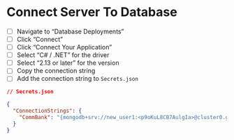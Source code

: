 # Connect Server To Database

- [ ] Navigate to “Database Deployments”
- [ ] Click “Connect”
- [ ] Click “Connect Your Application”
- [ ] Select “C# / .NET” for the driver
- [ ] Select “2.13 or later” for the version
- [ ] Copy the connection string
- [ ] Add the connection string to `Secrets.json`

```json
// Secrets.json

{
  "ConnectionStrings": {
    "CommBank": "{mongodb+srv://new_user1:<p9oKuL8CB7AulgIa>@cluster0.gccc21g.mongodb.net/?retryWrites=true&w=majority}"
  }
}
```
